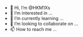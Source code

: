 - 👋 Hi, I’m @HKM1Xs
- 👀 I’m interested in ...
- 🌱 I’m currently learning ...
- 💞️ I’m looking to collaborate on ...
- 📫 How to reach me ...

<!---
HKM1Xs/HKM1Xs is a ✨ special ✨ repository because its `README.md` (this file) appears on your GitHub profile.
You can click the Preview link to take a look at your changes.
--->
